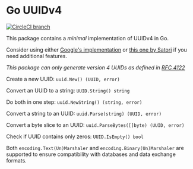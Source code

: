 Go UUIDv4
=========

[![CircleCI branch](https://img.shields.io/circleci/project/github/FossoresLP/go-uuid-v4/master.svg?style=flat-square)](https://circleci.com/gh/FossoresLP/go-uuid-v4)

This package contains a *minimal* implementation of UUIDv4 in Go.

Consider using either [Google's implementation](https://github.com/google/uuid) or [this one by Satori](https://github.com/satori/go.uuid) if you need additional features.

*This package can only generate version 4 UUIDs as defined in [RFC 4122](http://tools.ietf.org/html/rfc4122)*

Create a new UUID: `uuid.New() (UUID, error)`

Convert an UUID to a string: `UUID.String() string`

Do both in one step: `uuid.NewString() (string, error)`

Convert a string to an UUID: `uuid.Parse(string) (UUID, error)`

Convert a byte slice to an UUID: `uuid.ParseBytes([]byte) (UUID, error)`

Check if UUID contains only zeros: `UUID.IsEmpty() bool`

Both `encoding.Text(Un)Marshaler` and `encoding.Binary(Un)Marshaler` are supported to ensure compatibility with databases and data exchange formats.
